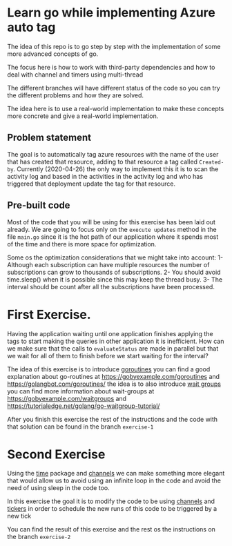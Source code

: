 # Learn go while implementing Azure auto tag

The idea of this repo is to go step by step with the implementation of some more advanced concepts of go.

The focus here is how to work with third-party dependencies and how to deal with channel and timers using multi-thread

The different branches will have different status of the code so you can try the different problems and how they are solved.

The idea here is to use a real-world implementation to make these concepts more concrete and give a real-world implementation.

## Problem statement

The goal is to automatically tag azure resources with the name of the user that has created that resource, adding to that resource a tag called `Created-by`. Currently (2020-04-26) the only way to implement this it is to scan the activity log and based in the activities in the activity log and who has triggered that deployment update the tag for that resource.

## Pre-built code

Most of the code that you will be using for this exercise has been laid out already. We are going to focus only on the `execute updates` method in the file `main.go` since it is the hot path of our application where it spends most of the time and there is more space for optimization.

Some os the optimization considerations that we might take into account:
 1- Although each subscription can have multiple resources the number of subscriptions can grow to thousands of subscriptions.
 2- You should avoid time.sleep() when it is possible since this may keep the thread busy.
 3- The interval should be count after all the subscriptions have been processed.


# First Exercise.

Having the application waiting until one application finishes applying the tags to start making the queries in other application it is inefficient. How can we make sure that the calls to `evaluateStatus` are made in parallel but that we wait for all of them to finish before we start waiting for the interval?

The idea of this exercise is to introduce [goroutines](https://tour.golang.org/concurrency/1) you can find a good explanation about go-routines at https://gobyexample.com/goroutines and https://golangbot.com/goroutines/ the idea is to also introduce [wait groups](https://golang.org/pkg/sync/) you can find more information about wait-groups at https://gobyexample.com/waitgroups and https://tutorialedge.net/golang/go-waitgroup-tutorial/

After you finish this exercise the rest of the instructions and the code with that solution can be found in the branch `exercise-1`

# Second Exercise

Using the [time](https://golang.org/pkg/time/) package and [channels](https://tour.golang.org/concurrency/2) we can make something more elegant that would allow us to avoid using an infinite loop in the code and avoid the need of using sleep in the code too. 

In this exercise the goal it is to modify the code to be using [channels](https://gobyexample.com/channels) and [tickers](https://gobyexample.com/tickers) in order to schedule the new runs of this code to be triggered by a new tick

You can find the result of this exercise and the rest os the instructions on the branch `exercise-2` 